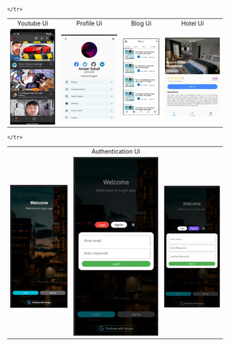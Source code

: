 <table>
  <tr>
    <td align="center">Youtube Ui</td>
    <td align="center">Profile Ui</td>
    <td align="center">Blog Ui</td>
    <td align="center">Hotel Ui</td>
  </tr>
  <tr>
    <td align="center"><img src="Screenshots/Screenshot 2022-12-12 141215.jpg"> </td>
    <td align="center"><img src="Screenshots/profileui1.jpg"> </td>
    <td align="center"><img src="Screenshots/Blogui.jpg"> </td>
    <td align="center"><img src="Screenshots/Hotel ui .jpg"> </td>
    
    </tr>

  </table>
  
  
   <table>
     <tr>
       <td align="center"></td>
    <td align="center">Authentication Ui</td>
       <td align="center"></td>
       
    </tr>
  <tr>
    <td align="center"><img src="Screenshots/Authentication1.jpg"> </td>
    <td align="center"><img src="Screenshots/Authentication2.jpg"> </td>
    <td align="center"><img src="Screenshots/Authentication3.jpg"> </td>
    </tr>
      </table>
    
